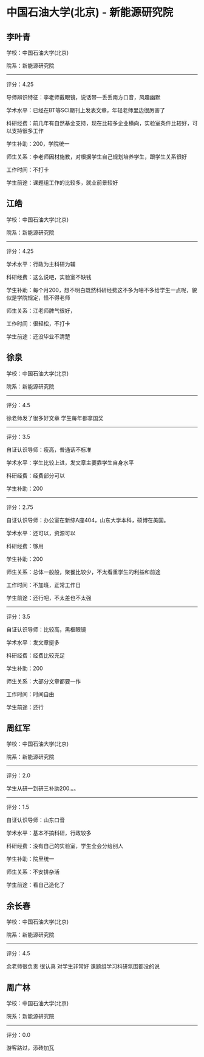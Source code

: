 # 中国石油大学(北京) - 新能源研究院

## 李叶青

学校：中国石油大学(北京)

院系：新能源研究院

* * *

评分：4.25

导师辨识特征：李老师戴眼镜，说话带一丢丢南方口音，风趣幽默

学术水平：已经在BT等SCI期刊上发表文章，年轻老师里边很厉害了

科研经费：前几年有自然基金支持，现在比较多企业横向，实验室条件比较好，可以支持很多工作

学生补助：200，学院统一

师生关系：李老师因材施教，对根据学生自己规划培养学生，跟学生关系很好

工作时间：不打卡

学生前途：课题组工作的比较多，就业前景较好

## 江皓

学校：中国石油大学(北京)

院系：新能源研究院

* * *

评分：4.25

学术水平：行政为主科研为辅

科研经费：这么说吧，实验室不缺钱

学生补助：每个月200，想不明白既然科研经费这不多为啥不多给学生一点呢，貌似是学院规定，怪不得老师

师生关系：江老师脾气很好，

工作时间：很轻松，不打卡

学生前途：还没毕业不清楚

## 徐泉

学校：中国石油大学(北京)

院系：新能源研究院

* * *

评分：4.5

徐老师发了很多好文章 学生每年都拿国奖

* * *

评分：3.5

自证认识导师：瘦高，普通话不标准

学术水平：学生比较上进，发文章主要靠学生自身水平

科研经费：经费部分可以

学生补助：200

* * *

评分：2.75

自证认识导师：办公室在新综A座404，山东大学本科，硕博在美国。

学术水平：还可以，资源可以

科研经费：够用

学生补助：200

师生关系：总体一般般，聚餐比较少，不太看重学生的利益和前途

工作时间：不加班，正常工作日

学生前途：还行吧，不太差也不太强

* * *

评分：3.5

自证认识导师：比较高，黑框眼镜

学术水平：发文章挺多

科研经费：经费比较充足

学生补助：200

师生关系：大部分文章都要一作

工作时间：时间自由

学生前途：还行

## 周红军

学校：中国石油大学(北京)

院系：新能源研究院

* * *

评分：2.0

学生从研一到研三补助200.。。

* * *

评分：1.5

自证认识导师：山东口音

学术水平：基本不搞科研，行政较多

科研经费：没有自己的实验室，学生全会分给别人

学生补助：院里统一

师生关系：不安排杂活

学生前途：看自己造化了

## 余长春

学校：中国石油大学(北京)

院系：新能源研究院

* * *

评分：4.5

余老师很负责 很认真 对学生非常好 课题组学习科研氛围都没的说

## 周广林

学校：中国石油大学(北京)

院系：新能源研究院

* * *

评分：0.0

游客路过，添砖加瓦